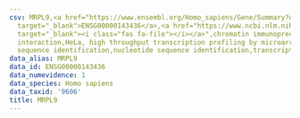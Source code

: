 ```yaml
---
csv: MRPL9,<a href="https://www.ensembl.org/Homo_sapiens/Gene/Summary?db=core;g=ENSG00000143436"
  target="_blank">ENSG00000143436</a>,<a href="https://www.ncbi.nlm.nih.gov/pubmed/17216044"
  target="_blank"><i class="fas fa-file"></i></a>",chromatin immunoprecipitation assay,direct
  interaction,HeLa, high throughput transcription profiling by microarray,nucleotide
  sequence identification,nucleotide sequence identification,transcriptional regulation,
data_alias: MRPL9
data_id: ENSG00000143436
data_numevidence: 1
data_species: Homo sapiens
data_taxid: '9606'
title: MRPL9
---
```

